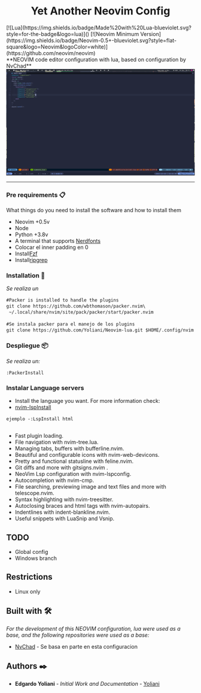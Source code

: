 <h1 align="center">Yet Another Neovim Config</h1>
<div align=centern">
[![Lua](https://img.shields.io/badge/Made%20with%20Lua-blueviolet.svg?style=for-the-badge&logo=lua)]() [![Neovim Minimum Version](https://img.shields.io/badge/Neovim-0.5+-blueviolet.svg?style=flat-square&logo=Neovim&logoColor=white)](https://github.com/neovim/neovim)
</div>
**NEOVIM code editor configuration with lua, based on configuration by NvChad**
<br/>
<img src="/assets/screenshot.png"><hr>

### Pre requirements 📋

What things do you need to install the software and how to install them

- Neovim +0.5v
- Node
- Python +3.8v
- A terminal that supports [Nerdfonts](https://github.com/ryanoasis/nerd-fonts)
- Colocar el inner padding en 0
- Install[Fzf](https://github.com/junegunn/fzf)
- Install[ripgrep](https://github.com/BurntSushi/ripgrep#installation)

### Installation 🔧

_Se realiza un_

```
#Packer is installed to handle the plugins
git clone https://github.com/wbthomason/packer.nvim\
 ~/.local/share/nvim/site/pack/packer/start/packer.nvim

#Se instala packer para el manejo de los plugins
git clone https://github.com/Yoliani/Neovim-lua.git $HOME/.config/nvim
```

### Despliegue 📦

_Se realiza un:_

```
:PackerInstall

```

### Instalar Language servers

- Install the language you want. For more information check:
- [nvim-lspInstall](https://github.com/kabouzeid/nvim-lspinstall)

```
ejemplo -:LspInstall html
```

##

- Fast plugin loading.
- File navigation with nvim-tree.lua.
- Managing tabs, buffers with bufferline.nvim.
- Beautiful and configurable icons with nvim-web-devicons.
- Pretty and functional statusline with feline.nvim.
- Git diffs and more with gitsigns.nvim .
- NeoVim Lsp configuration with nvim-lspconfig.
- Autocompletion with nvim-cmp.
- File searching, previewing image and text files and more with telescope.nvim.
- Syntax highlighting with nvim-treesitter.
- Autoclosing braces and html tags with nvim-autopairs.
- Indentlines with indent-blankline.nvim.
- Useful snippets with LuaSnip and Vsnip.

## TODO

- Global config
- Windows branch

## Restrictions

- Linux only

## Built with 🛠️

_For the development of this NEOVIM configuration, lua were used as a base, and
the following repositories were used as a base:_

- [NvChad](https://github.com/NvChad/NvChad) - Se basa en parte en esta configuracion

## Authors ✒️

- **Edgardo Yoliani** - _Initial Work and Documentation_ - [Yoliani](https://github.com/Yoliani)
